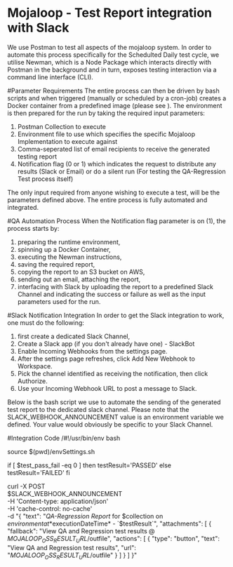 # Mojaloop - Test Report integration with Slack

We use Postman to test all aspects of the mojaloop system. In order to automate this process specifically for the Schedulted Daily test cycle, we utilise Newman, which is a Node Package which interacts directly with Postman in the background and in turn, exposes testing interaction via a command line interface (CLI).

#Parameter Requirements
The entire process can then be driven by bash scripts and when triggered (manually or scheduled by a cron-job) creates a Docker container from a predefined image (please see <DockerFile>). The environment is then prepared for the run by taking the required input parameters:
 1) Postman Collection to execute
 1) Environment file to use which specifies the specific Mojaloop Implementation to execute against
 1) Comma-seperated list of email recipients to receive the generated testing report
 1) Notification flag (0 or 1) which indicates the request to distribute any results (Slack or Email) or do a silent run (For testing the QA-Regression Test process itself)

The only input required from anyone wishing to execute a test, will be the parameters defined above. The entire process is fully automated and integrated.

#QA Automation Process
When the Notification flag parameter is on (1), the process starts by:
 1) preparing the runtime environment, 
 1) spinning up a Docker Container,
 1) executing the Newman instructions,
 1) saving the required report,
 1) copying the report to an S3 bucket on AWS,
 1) sending out an email, attaching the report,
 1) interfacing with Slack by uploading the report to a predefined Slack Channel and indicating the success or failure as well as the input parameters used for the run.
 
#Slack Notification Integration
In order to get the Slack integration to work, one must do the following:
 1) first create a dedicated Slack Channel,
 1) Create a Slack app (if you don't already have one) - SlackBot
 1) Enable Incoming Webhooks from the settings page.
 1) After the settings page refreshes, click Add New Webhook to Workspace.
 1) Pick the channel identified as receiving the notification, then click Authorize.
 1) Use your Incoming Webhook URL to post a message to Slack.
 
Below is the bash script we use to automate the sending of the generated test report to the dedicated slack channel. Please note that the SLACK_WEBHOOK_ANNOUNCEMENT value is an environment variable we defined. Your value would obviously be specific to your Slack Channel.

#Integration Code
/#!/usr/bin/env bash

source $(pwd)/envSettings.sh

if [ $test_pass_fail -eq 0 ]
then
    testResult='PASSED'
else
    testResult='FAILED'
fi

curl -X POST \
  $SLACK_WEBHOOK_ANNOUNCEMENT \
  -H 'Content-type: application/json' \
  -H 'cache-control: no-cache' \
  -d "{
  \"text\": \"*QA-Regression Report* for $collection on $environment at *$executionDateTime* - \`$testResult\`\",
  \"attachments\": [
    {
      \"fallback\": \"View QA and Regression test results @ $MOJALOOP_OSS_RESULT_URL/$outfile\",
      \"actions\": [
        {
          \"type\": \"button\",
          \"text\": \"View QA and Regression test results\",
          \"url\": \"$MOJALOOP_OSS_RESULT_URL/$outfile\"
        }
      ]
    }
  ]
}"
